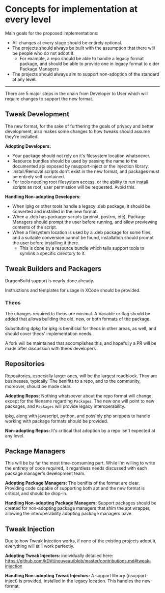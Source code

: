 # Concepts for implementation at every level

Main goals for the proposed implementations:
* All changes at every stage should be entirely optional.
* The projects should always be built with the assumption that there will be people who do not adopt it.
    * For example, a repo should be able to handle a legacy format package, and should be able to provide one in legacy format to older Package Managers
* The projects should always aim to support non-adoption of the standard at any level.

---

There are 5 major steps in the chain from Developer to User which will require changes to support the new format.

## Tweak Development

The new format, for the sake of furthering the goals of privacy and better development, also makes some changes to how tweaks should assume they're installed.

**Adopting Developers:**
* Your package should not rely on it's filesystem location whatsoever.
* Resource bundles should be used by passing the name to the documented api exposed by nsupport-inject or the injection library.
* Install/Removal scripts don't exist in the new format, and packages must be entirely self contained.
* For tools needing root filesystem access, or the ability to run install scripts as root, user permission will be requested. Avoid this.

**Handling Non-adopting Developers:**
* When ipkg or other tools handle a legacy .deb package, it should be converted and installed in the new format.
* When a .deb has packager scripts (preinst, postrm, etc), Package Managers should prompt the user before running, and allow previewing contents of the script.
* When a filesystem location is used by a .deb package for some files, and a suitable conversion cannot be found, installation should prompt the user before installing it there.
    * This is done by a resource bundle which tells support tools to symlink a specific directory to it.

## Tweak Builders and Packagers

DragonBuild support is nearly done already.

Instructions and templates for usage in XCode should be provided.

### Theos

The changes required to theos are minimal. A Variable or flag should be added that allows building the old, new, or both formats of the package. 

Substituting dpkg for ipkg is benificial for theos in other areas, as well, and should cover theos' implementation needs.

A fork will be maintained that accomplishes this, and hopefully a PR will be made after discussion with theos developers. 

## Repositories

Repositories, especially larger ones, will be the largest roadblock. They are businesses, typically. The benifits to a repo, and to the community, moreover, should be made clear.

**Adopting Repos:**
Nothing whatsoever about the repo format will change, except for the filename regarding `Packages`. The new one will point to new packages, and `Packages` will provide legacy interoperability. 

ipkg, along with javascript, python, and possibly php snippets to handle working with package formats should be provided.

**Non-adopting Repos:**
It's critical that adoption by a repo isn't expected at any level. 

## Package Managers

This will be by far the most time-consuming part. While I'm willing to write the entirety of code required, it regardless needs discussed with each package manager's development team. 

**Adopting Package Managers:**
The benifits of the format are clear. Providing code capable of supporting both apt and the new format is critical, and should be drop-in. 

**Handling Non-adopting Package Managers:**
Support packages should be created for non-adopting package managers that shim the apt wrapper, allowing the interoperability adopting package managers have.

## Tweak Injection 

Due to how Tweak Injection works, if none of the existing projects adopt it, everything will still work perfectly. 

**Adopting Tweak Injectors:**
individually detailed here: https://github.com/kDVt/nouveau/blob/master/contributions.md#tweak-injection

**Handling Non-adopting Tweak Injectors:**
A support library (nsupport-inject) is provided, installed in the legacy location. This handles the new format.
